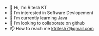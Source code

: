 - 👋 Hi, I’m Ritesh KT
- 👀 I’m interested in Software Devlopement
- 🌱 I’m currently learning Java
- 💞️ I’m looking to collaborate on github
- 📫 How to reach me ktritesh7@gmail.com

<!---
ktritesh/ktritesh is a ✨ special ✨ repository because its `README.md` (this file) appears on your GitHub profile.
You can click the Preview link to take a look at your changes.
--->
